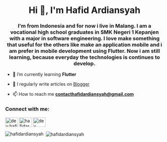 <h1 align="center">Hi 👋, I'm Hafid Ardiansyah</h1>
<h3 align="center">I'm from Indonesia and for now i live in Malang. I am a vocational high school graduates in SMK Negeri 1 Kepanjen with a major in software engineering. I love make something that useful for the others like make an application mobile and i am prefer in mobile development using Flutter. Now i am still learning, because everyday the technologies is continues to develop.
</h3>

- 🌱 I’m currently learning **Flutter**

- 📝 I regularly write articles on [Blogger](https://hafidardiansyah.blogspot.com/)

- 📫 How to reach me **contacthafidardiansyah@gmail.com**

<h3 align="left">Connect with me:</h3>
<p align="left">
<a href="https://instagram.com/dev.hafid" target="blank"><img align="center" src="https://cdn.jsdelivr.net/npm/simple-icons@3.0.1/icons/instagram.svg" alt="dev.hafid" height="30" width="40" /></a>
<a href="https://dribbble.com/hafidardiansyah" target="blank"><img align="center" src="https://cdn.jsdelivr.net/npm/simple-icons@3.0.1/icons/dribbble.svg" alt="hafidardiansyah" height="30" width="40" /></a>
<a href="https://www.youtube.com/channel/UCuuAMxi7XMbIOgYyW5JE2eA" target="blank"><img align="center" src="https://cdn.jsdelivr.net/npm/simple-icons@3.0.1/icons/youtube.svg" alt="dev hafid" height="30" width="40" /></a>
</p>

<p><img align="left" src="https://github-readme-stats.vercel.app/api/top-langs?username=hafidardiansyah&show_icons=true&locale=en&layout=compact" alt="hafidardiansyah" /></p>

<p>&nbsp;<img align="center" src="https://github-readme-stats.vercel.app/api?username=hafidardiansyah&show_icons=true&locale=en" alt="hafidardiansyah" /></p>
